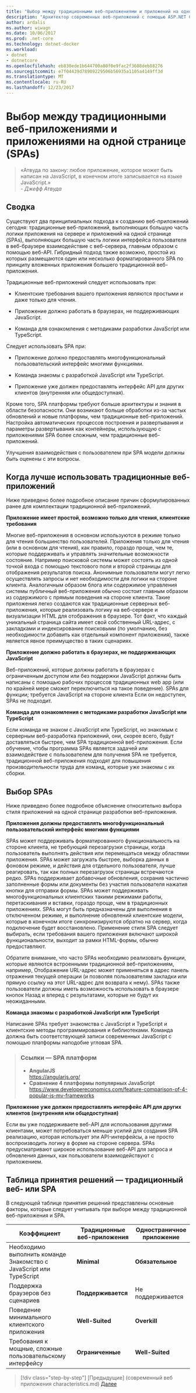 ```yaml
---
title: "Выбор между традиционными веб-приложениями и приложений на одной странице"
description: "Архитектор современных веб-приложений с помощью ASP.NET Core и Microsoft Azure"
author: ardalis
ms.author: wiwagn
ms.date: 10/06/2017
ms.prod: .net-core
ms.technology: dotnet-docker
ms.workload:
- dotnet
- dotnetcore
ms.openlocfilehash: eb830ede1b644700a80f0e9fac2f3608deb88276
ms.sourcegitcommit: e7f04439d78909229506b56935a1105a4149ff3d
ms.translationtype: MT
ms.contentlocale: ru-RU
ms.lasthandoff: 12/23/2017
---
```

# <a name="choose-between-traditional-web-apps-and-single-page-apps-spas"></a>Выбор между традиционными веб-приложениями и приложениями на одной странице (SPAs)

> «Атвуда по закону: любое приложение, которое может быть написан на JavaScript, в конечном итоге записывается на языке JavaScript.»  
> _\- Джефф Атвуда_

## <a name="summary"></a>Сводка

Существуют два принципиальных подхода к созданию веб-приложений сегодня: традиционные веб-приложений, выполняющих большую часть логики приложения на сервере и приложений на одной странице (SPAs), выполняющих большую часть логики интерфейса пользователя в веб-браузере взаимодействие с веб-сервера, главным образом с помощью веб-API. Гибридный подход также возможно, простой из которых размещаются один или несколько форматированного SPA по принципу вложенных приложения большего традиционной веб-приложения.

Традиционные веб-приложений следует использовать при:

-   Клиентские требования вашего приложения являются простыми и даже только для чтения.

-   Приложение должно работать в браузерах, не поддерживающих JavaScript.

-   Команда для ознакомления с методиками разработки JavaScript или TypeScript.

Следует использовать SPA при:

-   Приложение должно предоставлять многофункциональный пользовательский интерфейс многими функциями.

-   Команда знакомы с разработкой JavaScript или TypeScript.

-   Приложение уже должен предоставлять интерфейс API для других клиентов (внутренняя или общедоступная).

Кроме того, SPA платформы требуют больше архитектуры и знания в области безопасности. Они возникают больше обработки из-за частых обновлений и новые платформы, чем традиционные веб-приложений. Настройка автоматических процессов построения и развертывания и параметры развертывания как контейнеры, использующую с приложениями SPA более сложным, чем традиционные веб-приложений.

Улучшения взаимодействия с пользователем при SPA модели должны быть оценены с эти вопросы.

## <a name="when-to-choose-traditional-web-apps"></a>Когда лучше использовать традиционные веб-приложений

Ниже приведено более подробное описание причин сформулированных ранее для комплектации традиционной веб-приложений.

**Приложение имеет простой, возможно только для чтения, клиентские требования**

Многие веб-приложения в основном используются в режиме только для чтения большинство пользователей. Приложения только для чтения (или в основном для чтения), как правило, гораздо проще, чем те, которые поддерживать и управлять значительные возможности состояние. Например поисковой системы может состоять из одной точкой входа с помощью текстового поля и второй страницы для отображения результатов поиска. Анонимные пользователи могут легко осуществлять запросы и нет необходимости для логики на стороне клиента. Аналогичным образом блога или содержимое управления системы публичный веб-приложения обычно состоит главным образом из содержимого с прямым поведения на стороне клиента. Такие приложения легко создаются как традиционные серверных веб-приложения, которые реализовать логику на веб-сервере и визуализации HTML для отображения в браузере. Тот факт, что каждый уникальный страница сайта имеет свой собственный URL-адрес, с закладками и индексирование поисковыми (по умолчанию, без необходимости добавить как отдельный компонент приложения), также является явное преимущество в таких сценариях.

**Приложение должно работать в браузерах, не поддерживающих JavaScript**

Веб-приложений, которые должны работать в браузерах с ограниченным доступом или без поддержки JavaScript должны быть написаны с помощью рабочих процессов традиционных web app (или по крайней мере сможет переключиться на такое поведение). SPAs для функции; требуется JavaScript на стороне клиента Если он недоступен, SPAs не подходит.

**Команда для ознакомления с методиками разработки JavaScript или TypeScript**

Если команда не знаком с JavaScript или TypeScript, но знакомым с серверным веб-разработка приложений, они, скорее всего, будут доставляться быстрее, чем SPA традиционной веб-приложения. Если обучение, чтобы программа SPAs является задачей или взаимодействие с пользователем для получения SPA не требуется, традиционной веб-приложения подходят для повышения производительности труда для команд, которые уже знакомы с их сборки.

## <a name="when-to-choose-spas"></a>Выбор SPAs

Ниже приведено более подробное объяснение относительно выбора стиля приложений на одной странице разработки веб-приложения.

**Приложения должны предоставлять многофункциональный пользовательский интерфейс многими функциями**

SPAs может поддерживать форматированного функциональность на стороне клиента, не требующий перезагрузки страницы, когда пользователь выполнять действия или перемещаться между областями приложения. SPAs может загружать быстрее, выборка данных в фоновом режиме, и действия для отдельного пользователя, лучше реагировать, так как полных перезагрузок страницы встречаются редко. SPAs поддерживает добавочные обновления, сохранив частично заполненные формы или документы без участия пользователя нажатия кнопки для отправки формы. SPAs может поддерживать многофункциональных клиентских такими режимами работы, перетаскивания и вставки, гораздо проще, чем в традиционных приложениях. SPAs могут быть предназначены для выполнения в отключенном режиме, и выполнение обновлений клиентские модели, которые в конечном итоге синхронизируются обратно на сервер, когда подключение будет восстановлено. Применение стиля SPA следует выбирать, если требования вашего приложения включают широкой функциональности, выходит за рамки HTML-формы, обычно предоставляют.

Обратите внимание, что часто SPAs необходимо реализовать функции, которые являются встроенными традиционной веб-приложениям, например, Отображение URL-адрес может применяться в адрес панель отражения текущей операции (и позволяя пользователям закладки или прямую ссылку на этот URL-адрес для возврата к нему). SPAs также пользователи должны иметь возможность использовать в браузере кнопок Назад и вперед с результатами, которые не будут их неожиданными.

**Команда знакомы с разработкой JavaScript или TypeScript**

Написание SPAs требует знакомства с JavaScript и TypeScript и клиентские методы программирования и библиотеками. Команда должна быть соответствующей записи современных JavaScript с помощью платформы наподобие угловая SPA.

> ### <a name="references--spa-frameworks"></a>Ссылки — SPA платформ
> - **AngularJS**  
> <https://angularjs.org/>
> - **Сравнение 4 платформы популярных JavaScript**  
> <https://www.developereconomics.com/feature-comparison-of-4-popular-js-mv-frameworks>

**Приложение уже должен предоставлять интерфейс API для других клиентов (внутренняя или общедоступная)**

Если вы уже поддерживаете веб-API для использования другими клиентами, может потребоваться меньше усилий для создания SPA реализацию, которая использует эти API-интерфейсы, а не просто воспроизводить логику в форме на стороне сервера. SPAs предусматривают широкое использование веб-API для запроса и обновления данных, как пользователи взаимодействуют с приложением.

## <a name="decision-table--traditional-web-or-spa"></a>Таблица принятия решений — традиционный веб- или SPA

В следующей таблице принятия решений представлены основные факторы, которые следует учитывать при выборе между традиционной веб-приложения и SPA.

  | **Коэффициент** | **Традиционные веб-приложения** | **Одностраничное приложение** |
  |---|---|---|
  | Необходимо выполнить команде Знакомство с JavaScript или TypeScript | **Minimal** | **Обязательное** |
  | Поддержка браузеров без сценариев | **Поддерживается** | Не поддерживается |
  | Поведение минимального клиентского приложения | **Well-Suited** | **Overkill** |
  | Требования к мощные, сложные пользовательскому интерфейсу | **Ограниченные** | **Well-Suited** |

>[!div class="step-by-step"]
[Предыдущие] (современный веб приложения characteristics.md) [Далее](architectural-principles.md)
